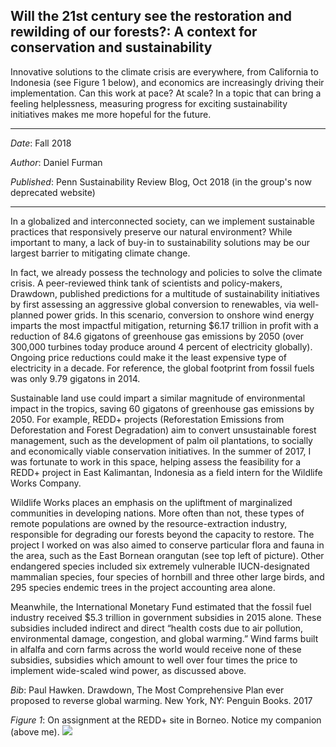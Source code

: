## Will the 21st century see the restoration and rewilding of our forests?: A context for conservation and sustainability

Innovative solutions to the climate crisis are everywhere, from California to Indonesia (see Figure 1 below), and economics are increasingly driving their implementation. Can this work at pace? At scale? In a topic that can bring a feeling helplessness, measuring progress for exciting sustainability initiatives makes me more hopeful for the future.

---

*Date*: Fall 2018

*Author*: Daniel Furman

*Published*: Penn Sustainability Review Blog, Oct 2018 (in the group's now deprecated website)

---

In a globalized and interconnected society, can we implement sustainable practices that responsively preserve our natural environment? While important to many, a lack of buy-in to sustainability solutions may be our largest barrier to mitigating climate change.
 
In fact, we already possess the technology and policies to solve the climate crisis. A peer-reviewed think tank of scientists and policy-makers, Drawdown, published predictions for a multitude of sustainability initiatives by first assessing an aggressive global conversion to renewables, via well-planned power grids. In this scenario, conversion to onshore wind energy imparts the most impactful mitigation, returning $6.17 trillion in profit with a reduction of 84.6 gigatons of greenhouse gas emissions by 2050 (over 300,000 turbines today produce around 4 percent of electricity globally). Ongoing price reductions could make it the least expensive type of electricity in a decade. For reference, the global footprint from fossil fuels was only 9.79 gigatons in 2014.
 
Sustainable land use could impart a similar magnitude of environmental impact in the tropics, saving 60 gigatons of greenhouse gas emissions by 2050. For example, REDD+ projects (Reforestation Emissions from Deforestation and Forest Degradation) aim to convert unsustainable forest management, such as the  development of palm oil plantations, to socially and economically viable conservation initiatives. In the summer of 2017, I was fortunate to work in this space, helping assess the feasibility for a REDD+ project in East Kalimantan, Indonesia as a field intern for the Wildlife Works Company.

Wildlife Works places an emphasis on the upliftment of marginalized communities in developing nations. More often than not, these types of remote populations are owned by the resource-extraction industry, responsible for degrading our forests beyond the capacity to restore. The project I worked on was also aimed to conserve particular flora and fauna in the area, such as the East Bornean orangutan (see top left of picture). Other endangered species included six extremely vulnerable IUCN-designated mammalian species, four species of hornbill and three other large birds, and 295 species endemic trees in the project accounting area alone.  
 
Meanwhile, the International Monetary Fund estimated that the fossil fuel industry received $5.3 trillion in government subsidies in 2015 alone. These subsidies included indirect and direct “health costs due to air pollution, environmental damage, congestion, and global warming.” Wind farms built in alfalfa and corn farms across the world would receive none of these subsidies, subsidies which amount to well over four times the price to implement wide-scaled wind power, as discussed above.

*Bib*: Paul Hawken. Drawdown, The Most Comprehensive Plan ever proposed to reverse global warming. New York, NY: Penguin Books. 2017

*Figure 1*: On assignment at the REDD+ site in Borneo. Notice my companion (above me).
<img src="images/redd_blog.png?raw=true"/> 
